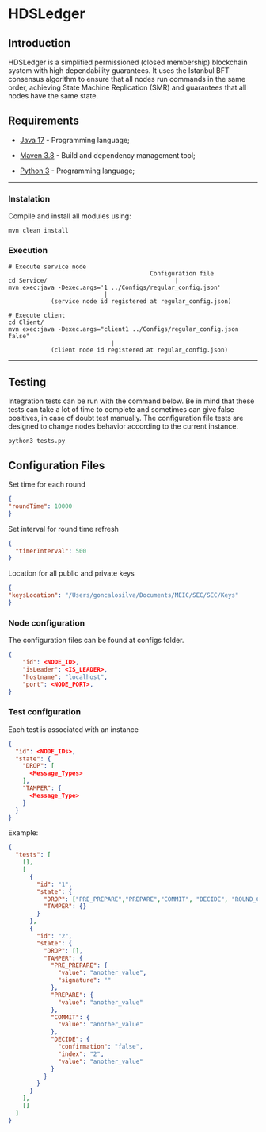 # HDSLedger

## Introduction

HDSLedger is a simplified permissioned (closed membership) blockchain system with high dependability
guarantees. It uses the Istanbul BFT consensus algorithm to ensure that all nodes run commands
in the same order, achieving State Machine Replication (SMR) and guarantees that all nodes
have the same state.

## Requirements

- [Java 17](https://www.oracle.com/java/technologies/javase-jdk17-downloads.html) - Programming language;

- [Maven 3.8](https://maven.apache.org/) - Build and dependency management tool;

- [Python 3](https://www.python.org/downloads/) - Programming language;

---

### Instalation

Compile and install all modules using:

```
mvn clean install
```

### Execution

```
# Execute service node
                                        Configuration file
cd Service/                                    |
mvn exec:java -Dexec.args='1 ../Configs/regular_config.json'
                           |
            (service node id registered at regular_config.json) 
            
# Execute client
cd Client/
mvn exec:java -Dexec.args="client1 ../Configs/regular_config.json false"
                             |
            (client node id registered at regular_config.json)            
```
---

## Testing
Integration tests can be run with the command below. 
Be in mind that these tests can take a lot of time to complete and sometimes can give false positives, in case of doubt test manually. The configuration file tests are designed to change nodes behavior according to the current instance.
```
python3 tests.py
```

## Configuration Files
Set time for each round
```json
{
"roundTime": 10000
}
```
Set interval for round time refresh
```json
{
  "timerInterval": 500
}
```
Location for all public and private keys
```json
{
"keysLocation": "/Users/goncalosilva/Documents/MEIC/SEC/SEC/Keys"
}
```
### Node configuration

The configuration files can be found at configs folder.

```json
{
    "id": <NODE_ID>,
    "isLeader": <IS_LEADER>,
    "hostname": "localhost",
    "port": <NODE_PORT>,
}
```
### Test configuration

Each test is associated with an instance

```json
{
  "id": <NODE_IDs>,
  "state": {
    "DROP": [
      <Message_Types>
    ],
    "TAMPER": {
      <Message_Type>
    }
  }
}
```
Example:
```json
{
  "tests": [
    [],
    [
      {
        "id": "1",
        "state": {
          "DROP": ["PRE_PREPARE","PREPARE","COMMIT", "DECIDE", "ROUND_CHANGE"],
          "TAMPER": {}
        }
      },
      {
        "id": "2",
        "state": {
          "DROP": [],
          "TAMPER": {
            "PRE_PREPARE": {
              "value": "another_value",
              "signature": ""
            },
            "PREPARE": {
              "value": "another_value"
            },
            "COMMIT": {
              "value": "another_value"
            },
            "DECIDE": {
              "confirmation": "false",
              "index": "2",
              "value": "another_value"
            }
          }
        }
      }
    ],
    []
  ]
}
```

